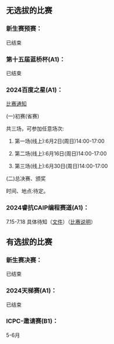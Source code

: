 ## 无选拔的比赛

### 新生赛预赛：

已结束

### 第十五届蓝桥杯(A1)：
已结束

### 2024百度之星(A1)：

[比赛通知](https://astar.n.shifen.com/#/news-info?tab=3&id=DFB6DFB6D857F4E15BC1326C3E2AE04E)

  (一)初赛(省赛)
  
  共三场，可参加任意场次:
  
  1. 第一场(线上):6月2日(周日)14:00-17:00
     
  2. 第二场(线上):6月16日(周日)14:00-17:00
     
  3. 第三场(线上):6月30日(周日)14:00-17:00
     
  (二)总决赛、颁奖
  
  时间、地点:待定。
  
### 2024睿抗CAIP编程赛道(A1)：
7.15-7.18 具体待知（[文件](https://www.raicom.com.cn/content.html?cid=801)）（[比赛说明](https://www.raicom.com.cn/content.html?cid=733)）


## 有选拔的比赛

### 新生赛决赛：
已结束

### 2024天梯赛(A1)： 
已结束

### ICPC-邀请赛(B1)：
5-6月

